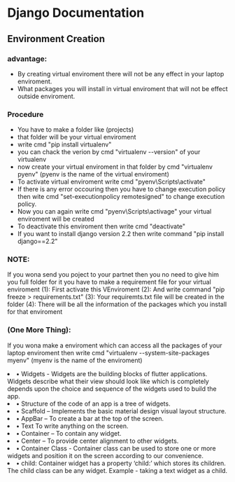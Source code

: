 # Django Documentation

## Environment Creation

### advantage:
* By creating virtual enviroment there will not be any effect in your laptop enviroment.
* What packages you will install in virtual enviroment that will not be effect outside enviroment. 

### Procedure

* You have to make a folder like (projects)
* that folder will be your virtual enviroment
* write cmd "pip install virtualenv"
* you can chack the verion by cmd "virtualenv --version" of your virtualenv
* now create your virtual enviroment in that folder by cmd "virtualenv pyenv" (pyenv is the name of the virtual enviroment)
* To activate virtual enviroment write cmd "pyenv\Scripts\activate"
* If there is any error occouring then you have to change execution policy then wite cmd
       "set-executionpolicy remotesigned" to change execution policy.
* Now you can again write cmd "pyenv\Scripts\activage"  your virtual enviroment will be created
* To deactivate this enviroment then write cmd "deactivate"
* If you want to install django version 2.2
        then write command "pip install django==2.2"

### NOTE: 

If you wona send you poject to your partnet then you no need to give him you full folder
      for it you have to make a requirement file for your virtual enviroment
      (1): First activate this VEnviroment 
      (2): And write command "pip freeze > requirements.txt"
      (3): Your requiremts.txt file will be created in the folder
      (4): There will be all the information of the packages which you install for that enviroment



### (One More Thing): 
If you wona make a enviroment which can access all the packages of your laptop enviroment
              then write cmd "virtualenv --system-site-packages myenv" (myenv is the name of the enviroment) 
              
              
</li><li>•	Widgets - Widgets are the building blocks of flutter applications. Widgets describe what their view should look like which is completely depends upon the choice and sequence of the widgets used to build the app.
</li><li>•	Structure of the code of an app is a tree of widgets.
</li><li>•	Scaffold – Implements the basic material design visual layout structure.
</li><li>•	AppBar – To create a bar at the top of the screen.
</li><li>•	Text  To write anything on the screen.
</li><li>•	Container – To contain any widget.
</li><li>•	Center – To provide center alignment to other widgets.
</li><li>•	Container Class -  Container class can be used to store one or more widgets and position it on the screen according to our convenience. 
</li><li>•	child:  Container widget has a property ‘child:’ which stores its children. The child class can be any widget. Example - taking a text widget as a child. 
</li>
